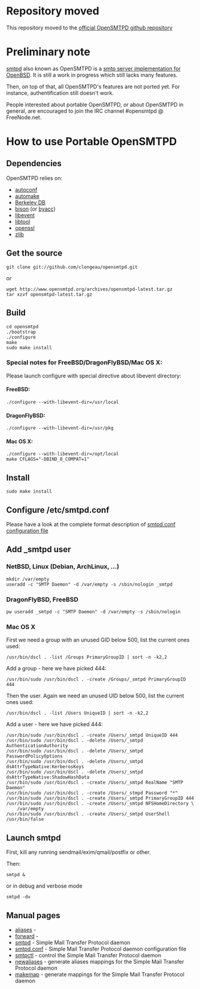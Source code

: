 Repository moved
================

This repository moved to the [official OpenSMTPD github repository](https://github.com/poolpOrg/OpenSMTPD/tree/portable)


Preliminary note
================

[smtpd](http://www.openbsd.org/cgi-bin/cvsweb/src/usr.sbin/smtpd/) also known as
OpenSMTPD is a [smtp server implementation for OpenBSD](http://http://opensmtpd.org/smtpd.8.html).
It is still a work in progress which still lacks many features.

Then, on top of that, all OpenSMTPD's features are not ported yet. For instance,
authentification still doesn't work.

People interested about portable OpenSMTPD, or about OpenSMTPD in general, are
encouraged to join the IRC channel #opensmtpd @ FreeNode.net.


How to use Portable OpenSMTPD
=============================

Dependencies
------------

OpenSMTPD relies on:
* [autoconf](http://www.gnu.org/software/autoconf/)
* [automake](http://www.gnu.org/software/automake/)
* [Berkeley DB](http://www.oracle.com/technetwork/products/berkeleydb/overview/index.html)
* [bison](http://www.gnu.org/software/bison/) (or [byacc](http://invisible-island.net/byacc/byacc.html))
* [libevent](http://libevent.org/)
* [libtool](http://www.gnu.org/software/libtool/)
* [openssl](http://www.openssl.org/)
* [zlib](http://www.zlib.net/)


Get the source
--------------

    git clone git://github.com/clongeau/opensmtpd.git

or

    wget http://www.opensmtpd.org/archives/opensmtpd-latest.tar.gz
    tar xzvf opensmtpd-latest.tar.gz


Build
-----

    cd opensmtpd  
    ./bootstrap  
    ./configure  
    make  
    sudo make install  

### Special notes for FreeBSD/DragonFlyBSD/Mac OS X:

Please launch configure with special directive about libevent directory:

#### FreeBSD:

    ./configure --with-libevent-dir=/usr/local

#### DragonFlyBSD:

    ./configure --with-libevent-dir=/usr/pkg

#### Mac OS X:

    ./configure --with-libevent-dir=/opt/local
    make CFLAGS="-DBIND_8_COMPAT=1"


Install
-------

    sudo make install    


Configure /etc/smtpd.conf
-------------------------

Please have a look at the complete format description of [smtpd.conf configuration file](http://opensmtpd.org/smtpd.conf.5.html)

Add _smtpd user
---------------

### NetBSD, Linux (Debian, ArchLinux, ...)

    mkdir /var/empty  
    useradd -c "SMTP Daemon" -d /var/empty -s /sbin/nologin _smtpd

### DragonFlyBSD, FreeBSD

    pw useradd _smtpd -c "SMTP Daemon" -d /var/empty -s /sbin/nologin

### Mac OS X

First we need a group with an unused GID below 500, list the current ones used:

	/usr/bin/dscl . -list /Groups PrimaryGroupID | sort -n -k2,2

Add a group - here we have picked 444:

	/usr/bin/sudo /usr/bin/dscl . -create /Groups/_smtpd PrimaryGroupID 444

Then the user. Again we need an unused UID below 500, list the current ones used:

	/usr/bin/dscl . -list /Users UniqueID | sort -n -k2,2

Add a user - here we have picked 444:

	/usr/bin/sudo /usr/bin/dscl . -create /Users/_smtpd UniqueID 444
	/usr/bin/sudo /usr/bin/dscl . -delete /Users/_smtpd AuthenticationAuthority
	/usr/bin/sudo /usr/bin/dscl . -delete /Users/_smtpd PasswordPolicyOptions
	/usr/bin/sudo /usr/bin/dscl . -delete /Users/_smtpd dsAttrTypeNative:KerberosKeys
	/usr/bin/sudo /usr/bin/dscl . -delete /Users/_smtpd dsAttrTypeNative:ShadowHashData
	/usr/bin/sudo /usr/bin/dscl . -create /Users/_smtpd RealName "SMTP Daemon"
	/usr/bin/sudo /usr/bin/dscl . -create /Users/_stmpd Password "*"
	/usr/bin/sudo /usr/bin/dscl . -create /Users/_smtpd PrimaryGroupID 444
	/usr/bin/sudo /usr/bin/dscl . -create /Users/_smtpd NFSHomeDirectory \
		/var/empty
	/usr/bin/sudo /usr/bin/dscl . -create /Users/_smtpd UserShell /usr/bin/false


Launch smtpd
------------

First, kill any running sendmail/exim/qmail/postfix or other.

Then:

    smtpd &

or in debug and verbose mode

    smtpd -dv


Manual pages
------------

* [aliases](http://opensmtpd.org/aliases.5.html) - 
* [forward](http://opensmtpd.org/forward.5.html) - 
* [smtpd](http://opensmtpd.org/smtpd.8.html) - Simple Mail Transfer Protocol daemon
* [smtpd.conf](http://opensmtpd.org/smtpd.conf.5.html) - Simple Mail Transfer Protocol daemon configuration file
* [smtpctl](http://opensmtpd.org/smtpctl.8.html) - control the Simple Mail Transfer Protocol daemon
* [newaliases](http://opensmtpd.org/newaliases.8.html) - generate aliases mappings for the Simple Mail Transfer Protocol daemon
* [makemap](http://opensmtpd.org/makemap.8.html) - generate mappings for the Simple Mail Transfer Protocol daemon

